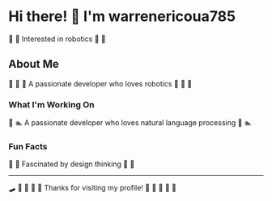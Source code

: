# Hi there! 👋 I'm warrenericoua785

🚣 🛶 Interested in robotics 🚣 🛶

## About Me
🎳 🚴 🎣 A passionate developer who loves robotics 🎳 🚴 🎣

### What I'm Working On
🥊 🏊 A passionate developer who loves natural language processing 🥊 🏊

### Fun Facts
🌈 🎻 Fascinated by design thinking 🌈 🎻

---
🛹 🎵 🥁 🏒 🚵 Thanks for visiting my profile! 🚵 🎱 🏸 🎰 🏒
